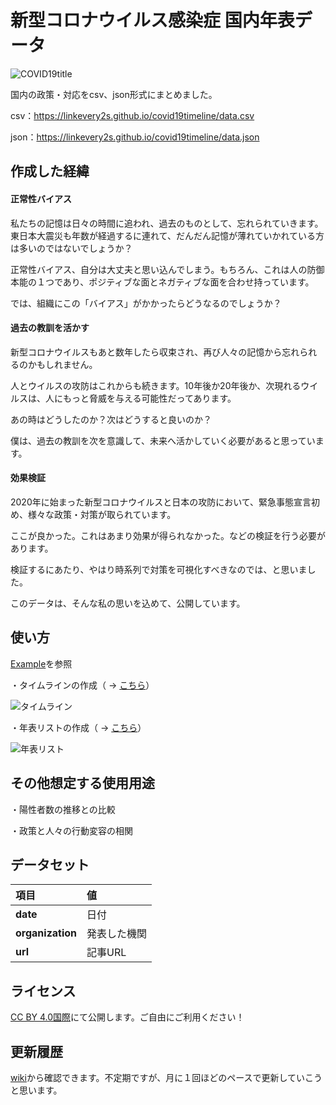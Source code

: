 # 新型コロナウイルス感染症 国内年表データ

![COVID19title](https://linkevery2s.github.io/covid19timeline/example/images/covid19title.png)

国内の政策・対応をcsv、json形式にまとめました。

csv：https://linkevery2s.github.io/covid19timeline/data.csv

json：https://linkevery2s.github.io/covid19timeline/data.json

## 作成した経緯
#### 正常性バイアス
私たちの記憶は日々の時間に追われ、過去のものとして、忘れられていきます。東日本大震災も年数が経過するに連れて、だんだん記憶が薄れていかれている方は多いのではないでしょうか？

正常性バイアス、自分は大丈夫と思い込んでしまう。もちろん、これは人の防御本能の１つであり、ポジティブな面とネガティブな面を合わせ持っています。

では、組織にこの「バイアス」がかかったらどうなるのでしょうか？

#### 過去の教訓を活かす
新型コロナウイルスもあと数年したら収束され、再び人々の記憶から忘れられるのかもしれません。

人とウイルスの攻防はこれからも続きます。10年後か20年後か、次現れるウイルスは、人にもっと脅威を与える可能性だってあります。

あの時はどうしたのか？次はどうすると良いのか？

僕は、過去の教訓を次を意識して、未来へ活かしていく必要があると思っています。

#### 効果検証
2020年に始まった新型コロナウイルスと日本の攻防において、緊急事態宣言初め、様々な政策・対策が取られています。

ここが良かった。これはあまり効果が得られなかった。などの検証を行う必要があります。

検証するにあたり、やはり時系列で対策を可視化すべきなのでは、と思いました。

このデータは、そんな私の思いを込めて、公開しています。


## 使い方
[Example](https://github.com/linkevery2s/covid19timeline/tree/main/example)を参照

・タイムラインの作成（ → [こちら](https://linkevery2s.github.io/covid19timeline/example/timeline.html)）

![タイムライン](https://linkevery2s.github.io/covid19timeline/example/images/timeline.png)

・年表リストの作成（ → [こちら](https://linkevery2s.github.io/covid19timeline/example/list.html)）

![年表リスト](https://linkevery2s.github.io/covid19timeline/example/images/list.png)


## その他想定する使用用途
・陽性者数の推移との比較

・政策と人々の行動変容の相関


## データセット

|項目|値|
|:--|:--|
|**date**|日付 |
|**organization**|発表した機関 |
|**url**|記事URL |


## ライセンス
[CC BY 4.0国際](https://creativecommons.org/licenses/by/4.0/deed.ja)にて公開します。ご自由にご利用ください！

## 更新履歴
[wiki](https://github.com/linkevery2s/covid19timeline/wiki)から確認できます。不定期ですが、月に１回ほどのペースで更新していこうと思います。
